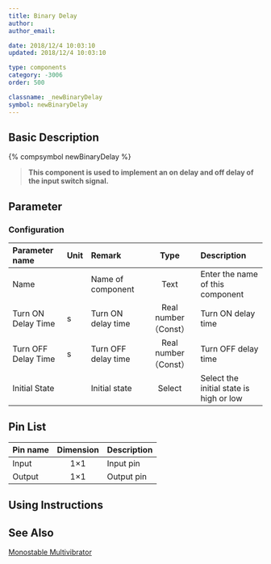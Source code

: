 ```yaml
---
title: Binary Delay
author: 
author_email:

date: 2018/12/4 10:03:10
updated: 2018/12/4 10:03:10

type: components
category: -3006
order: 500

classname: _newBinaryDelay
symbol: newBinaryDelay
---
```

## Basic Description
{% compsymbol newBinaryDelay %}

> **This component is used to implement an on delay and off delay of the input switch signal.**

## Parameter
### Configuration
| Parameter name | Unit | Remark | Type | Description |
| :--- | :--- | :--- | :--: | :--- |
| Name |  | Name of component | Text | Enter the name of this component |
| Turn ON Delay Time | s | Turn ON delay time | Real number（Const） | Turn ON delay time |
| Turn OFF Delay Time | s | Turn OFF delay time | Real number（Const） | Turn OFF delay time |
| Initial State |  | Initial state | Select | Select the initial state is high or low |


## Pin List

| Pin name | Dimension | Description |
| :--- | :--:  | :--- |
| Input | 1×1 | Input pin |
| Output | 1×1 | Output pin |

## Using Instructions



## See Also

[Monostable Multivibrator](comp_newMonoStable.html)
